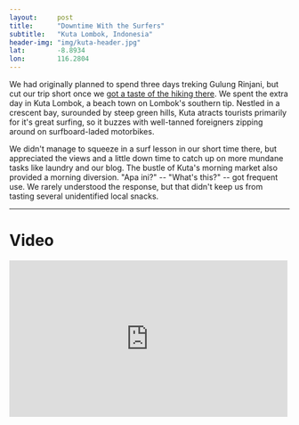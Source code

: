 ```yaml
---
layout: 	post
title:  	"Downtime With the Surfers"
subtitle:   "Kuta Lombok, Indonesia"
header-img: "img/kuta-header.jpg"
lat: 		-8.8934
lon: 		116.2804
---
```


We had originally planned to spend three days treking Gulung Rinjani, but cut our trip short once we [got a taste of the hiking there](http://localhost:4000/steffen-adventures/2015/06/08/rinjani/). We spent the extra day in Kuta Lombok, a beach town on Lombok's southern tip. Nestled in a crescent bay, surounded by steep green hills, Kuta atracts tourists primarily for it's great surfing, so it buzzes with well-tanned foreigners zipping around on surfboard-laded motorbikes.

We didn't manage to squeeze in a surf lesson in our short time there, but appreciated the views and a little down time to catch up on more mundane tasks like laundry and our blog. The bustle of Kuta's morning market also provided a morning diversion. "Apa ini?" -- "What's this?" -- got frequent use.  We rarely understood the response, but that didn't keep us from tasting several unidentified local snacks. 

---

# Video

<iframe src="https://player.vimeo.com/video/131263949?title=0&byline=0&portrait=0" width="500" height="281" frameborder="0" webkitallowfullscreen mozallowfullscreen allowfullscreen></iframe>



